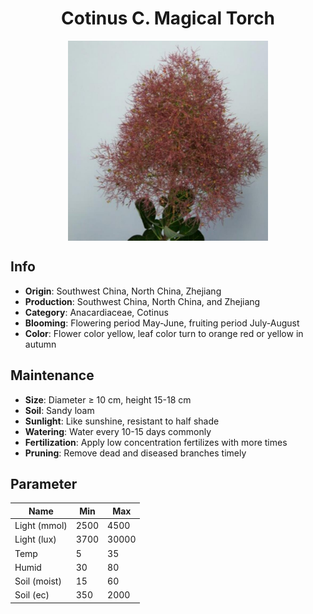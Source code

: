 <h1 align='center'>Cotinus C. Magical Torch</h1>
<p align="center">
    <img 
        align='center'
        width='320'
        src="../images/cotinus c magical torch.png" 
        alt='Cotinus C. Magical Torch' />
</p>

## Info

 - **Origin**: Southwest China, North China, Zhejiang
 - **Production**: Southwest China, North China, and Zhejiang
 - **Category**: Anacardiaceae, Cotinus
 - **Blooming**: Flowering period May-June, fruiting period July-August
 - **Color**: Flower color yellow, leaf color turn to orange red or yellow in autumn

## Maintenance

 - **Size**: Diameter ≥ 10 cm, height 15-18 cm
 - **Soil**: Sandy loam
 - **Sunlight**: Like sunshine, resistant to half shade
 - **Watering**: Water every 10-15 days commonly
 - **Fertilization**: Apply low concentration fertilizes with more times
 - **Pruning**: Remove dead and diseased branches timely

## Parameter

| Name         | Min  | Max   |
|--------------|------|-------|
| Light (mmol) | 2500 | 4500  |
| Light (lux)  | 3700 | 30000 |
| Temp         | 5    | 35    |
| Humid        | 30   | 80    |
| Soil (moist) | 15   | 60    |
| Soil (ec)    | 350  | 2000  |